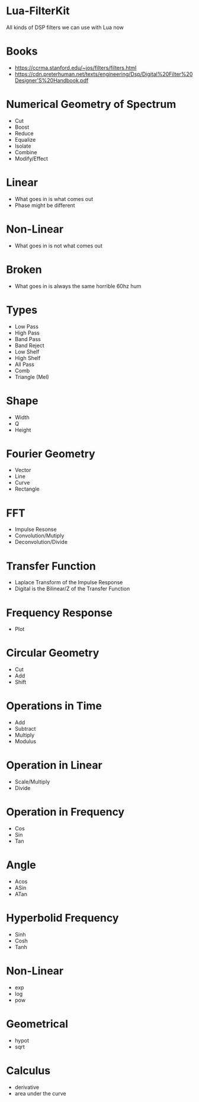 # Lua-FilterKit
All kinds of DSP filters we can use with Lua now
 
# Books
* https://ccrma.stanford.edu/~jos/filters/filters.html
* https://cdn.preterhuman.net/texts/engineering/Dsp/Digital%20Filter%20Designer'S%20Handbook.pdf

# Numerical Geometry of Spectrum
* Cut
* Boost
* Reduce
* Equalize
* Isolate
* Combine 
* Modify/Effect 

# Linear
* What goes in is what comes out
* Phase might be different

# Non-Linear
* What goes in is not what comes out 

# Broken
* What goes in is always the same horrible 60hz hum

# Types
* Low Pass 
* High Pass
* Band Pass
* Band Reject
* Low Shelf
* High Shelf 
* All Pass
* Comb
* Triangle (Mel)

# Shape
* Width 
* Q 
* Height 

# Fourier Geometry
* Vector
* Line
* Curve
* Rectangle

# FFT 
* Impulse Resonse
* Convolution/Mutiply
* Deconvolution/Divide

# Transfer Function
* Laplace Transform of the Impulse Response 
* Digital is the Bilinear/Z of the Transfer Function

# Frequency Response 
* Plot

# Circular Geometry
* Cut
* Add 
* Shift

# Operations in Time
* Add
* Subtract
* Multiply
* Modulus

# Operation in Linear
* Scale/Multiply
* Divide 

# Operation in Frequency
* Cos
* Sin
* Tan

# Angle
* Acos
* ASin
* ATan 

# Hyperbolid Frequency
* Sinh
* Cosh
* Tanh 

# Non-Linear
* exp
* log 
* pow 

# Geometrical
* hypot
* sqrt 

# Calculus
* derivative
* area under the curve


